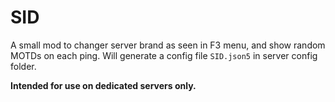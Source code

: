 # SID

A small mod to changer server brand as seen in F3 menu, and show random MOTDs on each ping. Will generate a config file `SID.json5` in server config folder.

**Intended for use on dedicated servers only.**
